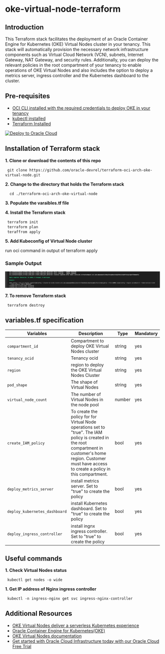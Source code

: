 # oke-virtual-node-terraform


## Introduction


This Terraform stack facilitates the deployment of an Oracle Container Engine for Kubernetes (OKE) Virtual Nodes cluster in your tenancy. This stack will automatically provision the necessary network infrastructure components such as Virtual Cloud Network (VCN), subnets, Internet Gateway, NAT Gateway, and security rules. Additionally, you can deploy the relevant policies in the root compartment of your tenancy to enable operations of OKE Virtual Nodes and also includes the option to deploy a metrics server, ingress controller and the Kubernetes dashboard to the cluster.


## Pre-requisites

- [OCI CLI installed with the required credentials to deploy OKE in your tenancy](https://docs.oracle.com/en-us/iaas/Content/API/SDKDocs/cliinstall.htm)
- [kubectl installed](https://kubernetes.io/docs/tasks/tools/)
- [Terraform Installed](https://developer.hashicorp.com/terraform/tutorials/aws-get-started/install-cli)




[![Deploy to Oracle Cloud](https://oci-resourcemanager-plugin.plugins.oci.oraclecloud.com/latest/deploy-to-oracle-cloud.svg)](https://cloud.oracle.com/resourcemanager/stacks/create?zipUrl=https://github.com/oracle-devrel/terraform-oci-arch-oke-virtual-node/releases/tag/terraform-virtual-nodes-security-list-v5)

## Installation of Terraform stack

**1. Clone or download the contents of this repo** 
     
     git clone https://github.com/oracle-devrel/terraform-oci-arch-oke-virtual-node.git

**2. Change to the directory that holds the Terraform stack** 

      cd ./terraform-oci-arch-oke-virtual-node

**3. Populate the varaibles.tf file**


**4. Install the Terraform stack**

     terraform init
     terraform plan
     teraffrom apply
  

**5. Add Kubeconfig of Virtual Node cluster**

     
 run oci command in output of terraform apply

###  Sample Output 
![title](kubeconfig1.png)


**7. To remove Terraform stack**

     terraform destroy
     
 
##  variables.tf specification


| Variables                          | Description                                                         | Type   | Mandatory |
| ---------------------------------- | ------------------------------------------------------------------- | ------ | --------- |
| `compartment_id` | Compartment to deploy OKE Virtual Nodes cluster | string | yes  |
| `tenancy_ocid` | Tenancy ocid| string | yes  |
| `region` | region to deploy the OKE Virtual Nodes Cluster  | string | yes     |
| `pod_shape` | The shape of Virtual Nodes | string | yes       |
| `virtual_node_count` | The number of Virtual Nodes in the node pool  | number | yes       |
| `create_IAM_policy` | To create the policy for for Virtual Node operations set to "true". The IAM policy is created in the root compartment in customer's home region. Customer must have access to create a policy in this compartment.| bool | yes       |
| `deploy_metrics_server` | install metrics server. Set to "true" to create the policy | bool | yes  |
| `deploy_kubernetes_dashboard` | install Kubernetes dashboard. Set to "true" to create the policy | bool | yes  |
| `deploy_ingress_controller` | install ingnx ingress controller. Set to "true" to create the policy | bool | yes  |


## Useful commands 


**1. Check Virtual Nodes status**
     
     kubectl get nodes -o wide

**1. Get IP address of Nginx ingress controller**

     kubectl -n ingress-nginx get svc ingress-nginx-controller

## Additional Resources

- [OKE Virtual Nodes deliver a serverless Kubernetes experience](https://blogs.oracle.com/cloud-infrastructure/post/oke-virtual-nodes-deliver-serverless-experience)
- [Oracle Container Engine for Kubernetes(OKE)](https://www.oracle.com/cloud/cloud-native/container-engine-kubernetes/#:~:text=Oracle%20Cloud%20Infrastructure%20Container%20Engine,complexities%20of%20the%20Kubernetes%20infrastructure.)
- [OKE Virtual Nodes documentation](https://docs.oracle.com/en-us/iaas/Content/ContEng/Concepts/contengoverview.htm)
- [Get started with Oracle Cloud Infrastructure today with our Oracle Cloud Free Trial](https://www.oracle.com/cloud/free/)
